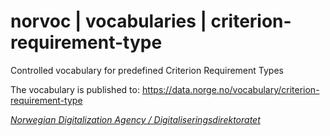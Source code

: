 # norvoc | vocabularies | criterion-requirement-type

Controlled vocabulary for predefined Criterion Requirement Types

The vocabulary is published to: https://data.norge.no/vocabulary/criterion-requirement-type

[_Norwegian Digitalization Agency / Digitaliseringsdirektoratet_](https://digdir.no/)
